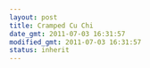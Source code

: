 ```yaml
---
layout: post
title: Cramped Cu Chi
date_gmt: 2011-07-03 16:31:57
modified_gmt: 2011-07-03 16:31:57
status: inherit
---
```


